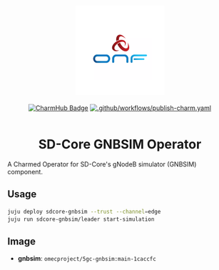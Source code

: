 <div align="center">
  <img src="./icon.svg" alt="ONF Icon" width="200" height="200">
</div>
<br/>
<div align="center">
  <a href="https://charmhub.io/sdcore-gnbsim"><img src="https://charmhub.io/sdcore-gnbsim/badge.svg" alt="CharmHub Badge"></a>
  <a href="https://github.com/canonical/sdcore-gnbsim-operator/actions/workflows/publish-charm.yaml">
    <img src="https://github.com/canonical/sdcore-gnbsim-operator/actions/workflows/publish-charm.yaml/badge.svg?branch=main" alt=".github/workflows/publish-charm.yaml">
  </a>
  <br/>
  <br/>
  <h1>SD-Core GNBSIM Operator</h1>
</div>

A Charmed Operator for SD-Core's gNodeB simulator (GNBSIM) component. 

## Usage

```bash
juju deploy sdcore-gnbsim --trust --channel=edge
juju run sdcore-gnbsim/leader start-simulation
```

## Image

- **gnbsim**: `omecproject/5gc-gnbsim:main-1caccfc`
